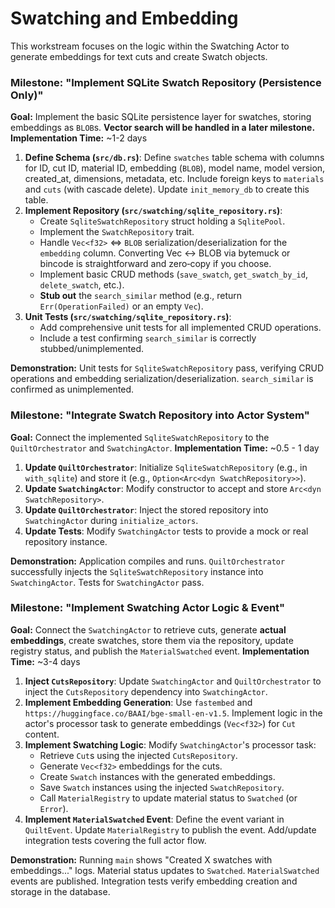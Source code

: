 # Swatching and Embedding

This workstream focuses on the logic within the Swatching Actor to generate embeddings for text cuts and create Swatch objects.

### Milestone: "Implement SQLite Swatch Repository (Persistence Only)"

**Goal:** Implement the basic SQLite persistence layer for swatches, storing embeddings as `BLOB`s. **Vector search will be handled in a later milestone.**
**Implementation Time:** ~1-2 days

1.  **Define Schema (`src/db.rs`)**: Define `swatches` table schema with columns for ID, cut ID, material ID, embedding (`BLOB`), model name, model version, created_at, dimensions, metadata, etc. Include foreign keys to `materials` and `cuts` (with cascade delete). Update `init_memory_db` to create this table.
2.  **Implement Repository (`src/swatching/sqlite_repository.rs`)**:
    - Create `SqliteSwatchRepository` struct holding a `SqlitePool`.
    - Implement the `SwatchRepository` trait.
    - Handle `Vec<f32>` <=> `BLOB` serialization/deserialization for the `embedding` column. Converting Vec<f32> ↔ BLOB via bytemuck or bincode is straightforward and zero‑copy if you choose.
    - Implement basic CRUD methods (`save_swatch`, `get_swatch_by_id`, `delete_swatch`, etc.).
    - **Stub out** the `search_similar` method (e.g., return `Err(OperationFailed)` or an empty `Vec`).
3.  **Unit Tests (`src/swatching/sqlite_repository.rs`)**:
    - Add comprehensive unit tests for all implemented CRUD operations.
    - Include a test confirming `search_similar` is correctly stubbed/unimplemented.

**Demonstration:** Unit tests for `SqliteSwatchRepository` pass, verifying CRUD operations and embedding serialization/deserialization. `search_similar` is confirmed as unimplemented.

### Milestone: "Integrate Swatch Repository into Actor System"

**Goal:** Connect the implemented `SqliteSwatchRepository` to the `QuiltOrchestrator` and `SwatchingActor`.
**Implementation Time:** ~0.5 - 1 day

1.  **Update `QuiltOrchestrator`**: Initialize `SqliteSwatchRepository` (e.g., in `with_sqlite`) and store it (e.g., `Option<Arc<dyn SwatchRepository>>`).
2.  **Update `SwatchingActor`**: Modify constructor to accept and store `Arc<dyn SwatchRepository>`.
3.  **Update `QuiltOrchestrator`**: Inject the stored repository into `SwatchingActor` during `initialize_actors`.
4.  **Update Tests**: Modify `SwatchingActor` tests to provide a mock or real repository instance.

**Demonstration:** Application compiles and runs. `QuiltOrchestrator` successfully injects the `SqliteSwatchRepository` instance into `SwatchingActor`. Tests for `SwatchingActor` pass.

### Milestone: "Implement Swatching Actor Logic & Event"

**Goal:** Connect the `SwatchingActor` to retrieve cuts, generate **actual embeddings**, create swatches, store them via the repository, update registry status, and publish the `MaterialSwatched` event.
**Implementation Time:** ~3-4 days

1.  **Inject `CutsRepository`**: Update `SwatchingActor` and `QuiltOrchestrator` to inject the `CutsRepository` dependency into `SwatchingActor`.
2.  **Implement Embedding Generation**: Use `fastembed` and `https://huggingface.co/BAAI/bge-small-en-v1.5`. Implement logic in the actor's processor task to generate embeddings (`Vec<f32>`) for `Cut` content.
3.  **Implement Swatching Logic**: Modify `SwatchingActor`'s processor task:
    - Retrieve `Cut`s using the injected `CutsRepository`.
    - Generate `Vec<f32>` embeddings for the cuts.
    - Create `Swatch` instances with the generated embeddings.
    - Save `Swatch` instances using the injected `SwatchRepository`.
    - Call `MaterialRegistry` to update material status to `Swatched` (or `Error`).
4.  **Implement `MaterialSwatched` Event**: Define the event variant in `QuiltEvent`. Update `MaterialRegistry` to publish the event. Add/update integration tests covering the full actor flow.

**Demonstration:** Running `main` shows "Created X swatches with embeddings..." logs. Material status updates to `Swatched`. `MaterialSwatched` events are published. Integration tests verify embedding creation and storage in the database.
